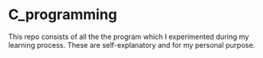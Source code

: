 # C_programming
This repo consists of all the the program which I experimented during my learning process.
These are self-explanatory and for my personal purpose. 

